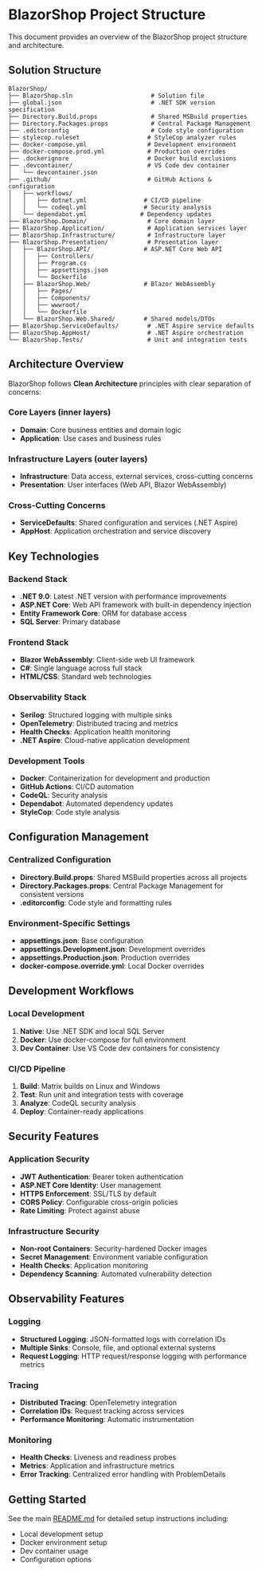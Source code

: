 # BlazorShop Project Structure

This document provides an overview of the BlazorShop project structure and architecture.

## Solution Structure

```
BlazorShop/
├── BlazorShop.sln                      # Solution file
├── global.json                         # .NET SDK version specification
├── Directory.Build.props               # Shared MSBuild properties
├── Directory.Packages.props            # Central Package Management
├── .editorconfig                       # Code style configuration
├── stylecop.ruleset                   # StyleCop analyzer rules
├── docker-compose.yml                 # Development environment
├── docker-compose.prod.yml            # Production overrides
├── .dockerignore                      # Docker build exclusions
├── .devcontainer/                     # VS Code dev container
│   └── devcontainer.json
├── .github/                           # GitHub Actions & configuration
│   ├── workflows/
│   │   ├── dotnet.yml                # CI/CD pipeline
│   │   └── codeql.yml                # Security analysis
│   └── dependabot.yml               # Dependency updates
├── BlazorShop.Domain/                 # Core domain layer
├── BlazorShop.Application/            # Application services layer
├── BlazorShop.Infrastructure/         # Infrastructure layer
├── BlazorShop.Presentation/           # Presentation layer
│   ├── BlazorShop.API/               # ASP.NET Core Web API
│   │   ├── Controllers/
│   │   ├── Program.cs
│   │   ├── appsettings.json
│   │   └── Dockerfile
│   ├── BlazorShop.Web/               # Blazor WebAssembly
│   │   ├── Pages/
│   │   ├── Components/
│   │   ├── wwwroot/
│   │   └── Dockerfile
│   └── BlazorShop.Web.Shared/        # Shared models/DTOs
├── BlazorShop.ServiceDefaults/        # .NET Aspire service defaults
├── BlazorShop.AppHost/                # .NET Aspire orchestration
└── BlazorShop.Tests/                  # Unit and integration tests
```

## Architecture Overview

BlazorShop follows **Clean Architecture** principles with clear separation of concerns:

### Core Layers (inner layers)
- **Domain**: Core business entities and domain logic
- **Application**: Use cases and business rules

### Infrastructure Layers (outer layers)  
- **Infrastructure**: Data access, external services, cross-cutting concerns
- **Presentation**: User interfaces (Web API, Blazor WebAssembly)

### Cross-Cutting Concerns
- **ServiceDefaults**: Shared configuration and services (.NET Aspire)
- **AppHost**: Application orchestration and service discovery

## Key Technologies

### Backend Stack
- **.NET 9.0**: Latest .NET version with performance improvements
- **ASP.NET Core**: Web API framework with built-in dependency injection
- **Entity Framework Core**: ORM for database access
- **SQL Server**: Primary database

### Frontend Stack
- **Blazor WebAssembly**: Client-side web UI framework
- **C#**: Single language across full stack
- **HTML/CSS**: Standard web technologies

### Observability Stack
- **Serilog**: Structured logging with multiple sinks
- **OpenTelemetry**: Distributed tracing and metrics
- **Health Checks**: Application health monitoring
- **.NET Aspire**: Cloud-native application development

### Development Tools
- **Docker**: Containerization for development and production
- **GitHub Actions**: CI/CD automation
- **CodeQL**: Security analysis
- **Dependabot**: Automated dependency updates
- **StyleCop**: Code style analysis

## Configuration Management

### Centralized Configuration
- **Directory.Build.props**: Shared MSBuild properties across all projects
- **Directory.Packages.props**: Central Package Management for consistent versions
- **.editorconfig**: Code style and formatting rules

### Environment-Specific Settings
- **appsettings.json**: Base configuration
- **appsettings.Development.json**: Development overrides
- **appsettings.Production.json**: Production overrides
- **docker-compose.override.yml**: Local Docker overrides

## Development Workflows

### Local Development
1. **Native**: Use .NET SDK and local SQL Server
2. **Docker**: Use docker-compose for full environment
3. **Dev Container**: Use VS Code dev containers for consistency

### CI/CD Pipeline
1. **Build**: Matrix builds on Linux and Windows
2. **Test**: Run unit and integration tests with coverage
3. **Analyze**: CodeQL security analysis
4. **Deploy**: Container-ready applications

## Security Features

### Application Security
- **JWT Authentication**: Bearer token authentication
- **ASP.NET Core Identity**: User management
- **HTTPS Enforcement**: SSL/TLS by default
- **CORS Policy**: Configurable cross-origin policies
- **Rate Limiting**: Protect against abuse

### Infrastructure Security
- **Non-root Containers**: Security-hardened Docker images
- **Secret Management**: Environment variable configuration
- **Health Checks**: Application monitoring
- **Dependency Scanning**: Automated vulnerability detection

## Observability Features

### Logging
- **Structured Logging**: JSON-formatted logs with correlation IDs
- **Multiple Sinks**: Console, file, and optional external systems
- **Request Logging**: HTTP request/response logging with performance metrics

### Tracing
- **Distributed Tracing**: OpenTelemetry integration
- **Correlation IDs**: Request tracking across services
- **Performance Monitoring**: Automatic instrumentation

### Monitoring
- **Health Checks**: Liveness and readiness probes
- **Metrics**: Application and infrastructure metrics
- **Error Tracking**: Centralized error handling with ProblemDetails

## Getting Started

See the main [README.md](README.md) for detailed setup instructions including:
- Local development setup
- Docker environment setup
- Dev container usage
- Configuration options